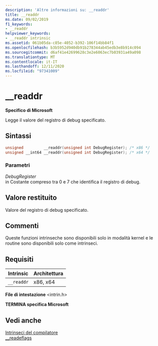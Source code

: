 ```yaml
---
description: 'Altre informazioni su: __readdr'
title: __readdr
ms.date: 09/02/2019
f1_keywords:
- __readdr
helpviewer_keywords:
- __readdr intrinsic
ms.assetid: 061b05da-c85e-4052-b392-106f14bb84f1
ms.openlocfilehash: b3b5952d940db91b278344ab45edb3e8b914c094
ms.sourcegitcommit: d6af41e42699628c3e2e6063ec7b03931a49a098
ms.translationtype: MT
ms.contentlocale: it-IT
ms.lasthandoff: 12/11/2020
ms.locfileid: "97341009"
---
```

# <a name="__readdr"></a>__readdr

**Specifico di Microsoft**

Legge il valore del registro di debug specificato.

## <a name="syntax"></a>Sintassi

```C
unsigned         __readdr(unsigned int DebugRegister); /* x86 */
unsigned __int64 __readdr(unsigned int DebugRegister); /* x64 */
```

### <a name="parameters"></a>Parametri

*DebugRegister*\
in Costante compreso tra 0 e 7 che identifica il registro di debug.

## <a name="return-value"></a>Valore restituito

Valore del registro di debug specificato.

## <a name="remarks"></a>Commenti

Queste funzioni intrinseche sono disponibili solo in modalità kernel e le routine sono disponibili solo come intrinseci.

## <a name="requirements"></a>Requisiti

|Intrinsic|Architettura|
|---------------|------------------|
|`__readdr`|x86, x64|

**File di intestazione** \<intrin.h>

**TERMINA specifica Microsoft**

## <a name="see-also"></a>Vedi anche

[Intrinseci del compilatore](../intrinsics/compiler-intrinsics.md)\
[__readeflags](../intrinsics/readeflags.md)
